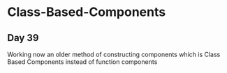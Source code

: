 # Class-Based-Components  
## Day 39  
Working now an older method of constructing components which is Class Based Components instead of function components
